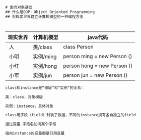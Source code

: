 ```java
# 面向对象基础
## 什么是OOP：Object Oriented Programming
## 对现实世界建立计算机模型的一种编程方法
```

# 
现实世界 | 计算机模型 | java代码
------- | --------- |---------
  人    | 类/class | class Person
  小明   |实例/ming | person ming = new Person ()
  小红   |实例/hong | person hong = new Person ()
  小军   |实例/jun | person jun = new Person ()
 
```java
class和instance是“模版”和“实例”的关系：

类：class，对象模版

实例：instance，具体对象

class用字段（field）封装了数据，不同的instance拥有各自独立的field

通过变量.字段名访问某个字段

指向instance的变量都是引用变量



```
